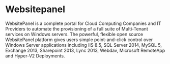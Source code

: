 # Websitepanel

WebsitePanel is a complete portal for Cloud Computing Companies and IT Providers to automate the provisioning of a full suite of Multi-Tenant services on Windows servers. The powerful, flexible open source WebsitePanel platform gives users simple point-and-click control over Windows Server applications including IIS 8.5, SQL Server 2014, MySQL 5, Exchange 2013, Sharepoint 2013, Lync 2013, Webdav, Microsoft RemoteApp and Hyper-V2 Deployments.
